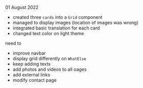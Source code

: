 01 August 2022

- created three `cards` into a `Grid` component
- managed to display images (location of images was wrong)
- integrated basic translation for each card
- changed text color on light theme

need to

- improve navbar
- display grid differently on `WhatElse`
- keep adding texts
- add photos and videos to all oages
- add external links
- modify contact page
